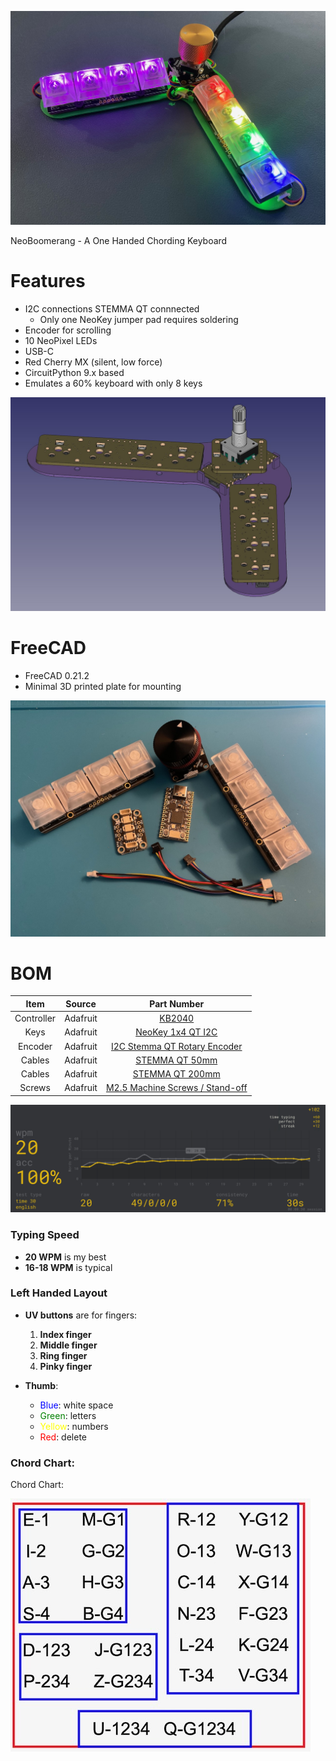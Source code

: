 ![Screenshot](pics/NeoBoomerang-1.jpeg)

NeoBoomerang - A One Handed Chording Keyboard

Features
===
* I2C connections STEMMA QT connnected
  * Only one NeoKey jumper pad requires soldering
* Encoder for scrolling 
* 10 NeoPixel LEDs
* USB-C
* Red Cherry MX (silent, low force)
* CircuitPython 9.x based
* Emulates a 60% keyboard with only 8 keys

![Screenshot](pics/NeoBoomerang-2.jpeg)

FreeCAD
===
* FreeCAD 0.21.2
* Minimal 3D printed plate for mounting

![Screenshot](pics/NeoBoomerang-3.jpeg)

BOM
===
| Item       | Source     | Part Number        |
|:----------:|:----------:|:------------------:|
| Controller | Adafruit   | [KB2040](https://www.adafruit.com/product/5302) |
| Keys       | Adafruit   | [NeoKey 1x4 QT I2C](https://www.adafruit.com/product/4980) |
| Encoder    | Adafruit   | [I2C Stemma QT Rotary Encoder](https://www.adafruit.com/product/5880) |
| Cables     | Adafruit   | [STEMMA QT 50mm](https://www.adafruit.com/product/4399) |
| Cables     | Adafruit   | [STEMMA QT 200mm](https://www.adafruit.com/product/4401) |
| Screws     | Adafruit   | [M2.5 Machine Screws / Stand-off](https://www.adafruit.com/product/3299) |

![Screenshot](pics/NeoBoomerang-4.jpeg)

### Typing Speed
- **20 WPM** is my best  
- **16-18 WPM** is typical

### Left Handed Layout
- **UV buttons** are for fingers:
  <ol style="list-style-type: decimal;">
    <li><strong>Index finger</strong></li>
    <li><strong>Middle finger</strong></li>
    <li><strong>Ring finger</strong></li>
    <li><strong>Pinky finger</strong></li>
  </ol>

- **Thumb**:
  - <span style="color:blue;">Blue</span>: white space  
  - <span style="color:green;">Green</span>: letters  
  - <span style="color:yellow;">Yellow</span>: numbers  
  - <span style="color:red;">Red</span>: delete

### Chord Chart:
Chord Chart:

![Screenshot](pics/NeoBoomerang-5.jpeg)
